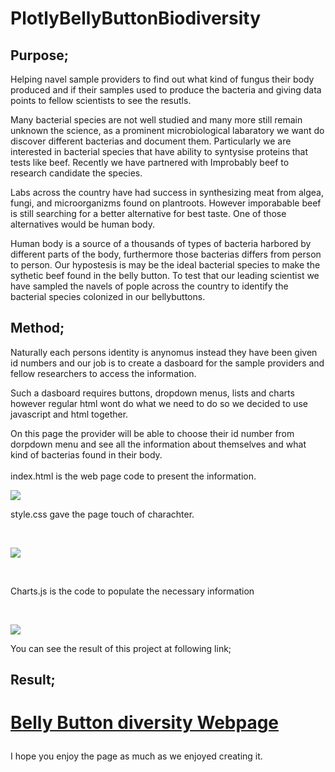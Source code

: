 # PlotlyBellyButtonBiodiversity

## Purpose;

Helping navel sample providers to find out what kind of fungus their body produced and if their samples used to produce the bacteria and giving data points to fellow scientists to see the resutls.

Many bacterial species are not well studied and many more still remain unknown the science,  as a prominent microbiological labaratory we want do discover different bacterias and document them. Particularly we are interested in bacterial species that have ability to syntysise proteins that tests like beef. Recently we have partnered with Improbably beef to research candidate the species. 
 
Labs across the country have had success in synthesizing meat from algea, fungi, and microorganizms found on plantroots. However imporabable beef is still searching for a better alternative for best taste. One of those alternatives would be human body.
 
 
Human body is a source of a thousands of types of bacteria harbored by different parts of the body, furthermore those bacterias differs from person to person. Our hypostesis is may be the ideal bacterial species to make the sythetic beef found in the belly button. To test that our leading scientist we have sampled the navels of pople across the country to identify the bacterial species colonized in our bellybuttons.

## Method;

 Naturally each persons identity is anynomus instead they have been given id numbers and our job is to create a dasboard for the sample providers and fellow researchers to access   the information. 
 
 Such a dasboard requires buttons, dropdown menus, lists and charts however regular html wont do what we need to do so we decided to use javascript and html together.
 
 On this page the provider will be able to choose their id number from dorpdown menu and see all the information about themselves and what kind of bacterias found in their          body. 
 <br>
 <br>
       index.html is the web page code to present the information.
 <br>
       
 ![](https://github.com/4renginy/BellybuttonBiodiversity.github.io/blob/master/Pics/htmlfile.PNG)
 <br>
 
 style.css gave the page touch of charachter.
 
 <br>
       
 ![](https://github.com/4renginy/BellybuttonBiodiversity.github.io/blob/master/Pics/cssfile.PNG)
 
 <br>
      
  Charts.js is the code to populate the necessary information
  
  <br>
  
  ![](https://github.com/4renginy/BellybuttonBiodiversity.github.io/blob/master/Pics/htmlfile.PNG)
  <br>
 
 You can see the result of this project at following link;
 
 ## Result;
 
 <h1>
 
[Belly Button diversity Webpage](https://4renginy.github.io/BellybuttonBiodiversity.github.io/)
 
 </h1>
 
 I hope you enjoy the page as much as we enjoyed creating it.


